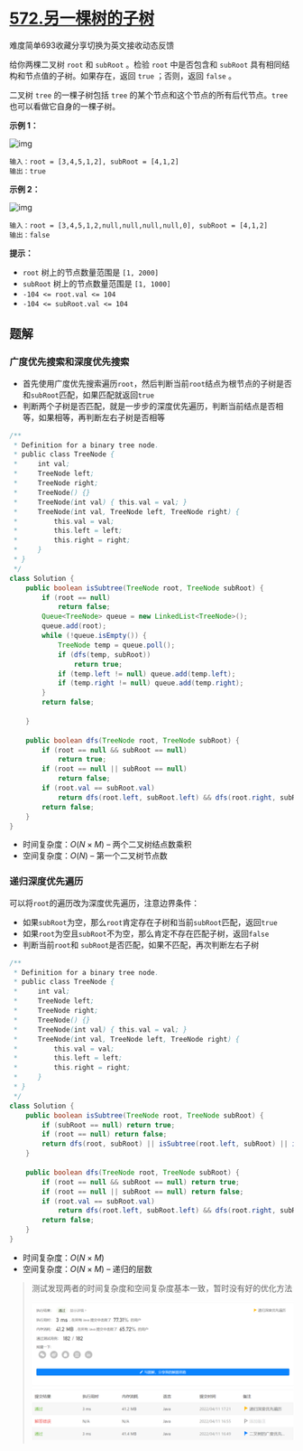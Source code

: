 # [572.另一棵树的子树](https://leetcode-cn.com/problems/subtree-of-another-tree/)

难度简单693收藏分享切换为英文接收动态反馈

给你两棵二叉树 `root` 和 `subRoot` 。检验 `root` 中是否包含和 `subRoot` 具有相同结构和节点值的子树。如果存在，返回 `true` ；否则，返回 `false` 。

二叉树 `tree` 的一棵子树包括 `tree` 的某个节点和这个节点的所有后代节点。`tree` 也可以看做它自身的一棵子树。

 

**示例 1：**

![img](https://assets.leetcode.com/uploads/2021/04/28/subtree1-tree.jpg)

```
输入：root = [3,4,5,1,2], subRoot = [4,1,2]
输出：true
```

**示例 2：**

![img](https://assets.leetcode.com/uploads/2021/04/28/subtree2-tree.jpg)

```
输入：root = [3,4,5,1,2,null,null,null,null,0], subRoot = [4,1,2]
输出：false
```

 

**提示：**

- `root` 树上的节点数量范围是 `[1, 2000]`
- `subRoot` 树上的节点数量范围是 `[1, 1000]`
- `-104 <= root.val <= 104`
- `-104 <= subRoot.val <= 104`

## 题解

### 广度优先搜索和深度优先搜索

* 首先使用广度优先搜索遍历`root`，然后判断当前`root`结点为根节点的子树是否和`subRoot`匹配，如果匹配就返回`true`
* 判断两个子树是否匹配，就是一步步的深度优先遍历，判断当前结点是否相等，如果相等，再判断左右子树是否相等

```java
/**
 * Definition for a binary tree node.
 * public class TreeNode {
 *     int val;
 *     TreeNode left;
 *     TreeNode right;
 *     TreeNode() {}
 *     TreeNode(int val) { this.val = val; }
 *     TreeNode(int val, TreeNode left, TreeNode right) {
 *         this.val = val;
 *         this.left = left;
 *         this.right = right;
 *     }
 * }
 */
class Solution {
    public boolean isSubtree(TreeNode root, TreeNode subRoot) {
        if (root == null)
            return false;
        Queue<TreeNode> queue = new LinkedList<TreeNode>();
        queue.add(root);
        while (!queue.isEmpty()) {
            TreeNode temp = queue.poll();
            if (dfs(temp, subRoot))
                return true;
            if (temp.left != null) queue.add(temp.left);
            if (temp.right != null) queue.add(temp.right);
        }
        return false;

    }

    public boolean dfs(TreeNode root, TreeNode subRoot) {
        if (root == null && subRoot == null) 
            return true;
        if (root == null || subRoot == null)
            return false;
        if (root.val == subRoot.val)
            return dfs(root.left, subRoot.left) && dfs(root.right, subRoot.right);
        return false;
    }
}
```

* 时间复杂度：$O(N \times M)$ – 两个二叉树结点数乘积
* 空间复杂度：$O(N)$ – 第一个二叉树节点数

### 递归深度优先遍历

可以将`root`的遍历改为深度优先遍历，注意边界条件：

* 如果`subRoot`为空，那么`root`肯定存在子树和当前`subRoot`匹配，返回`true`
* 如果`root`为空且`subRoot`不为空，那么肯定不存在匹配子树，返回`false`
* 判断当前`root`和 `subRoot`是否匹配，如果不匹配，再次判断左右子树

```java
/**
 * Definition for a binary tree node.
 * public class TreeNode {
 *     int val;
 *     TreeNode left;
 *     TreeNode right;
 *     TreeNode() {}
 *     TreeNode(int val) { this.val = val; }
 *     TreeNode(int val, TreeNode left, TreeNode right) {
 *         this.val = val;
 *         this.left = left;
 *         this.right = right;
 *     }
 * }
 */
class Solution {
    public boolean isSubtree(TreeNode root, TreeNode subRoot) {
        if (subRoot == null) return true;
        if (root == null) return false;
        return dfs(root, subRoot) || isSubtree(root.left, subRoot) || isSubtree(root.right, subRoot);
    }

    public boolean dfs(TreeNode root, TreeNode subRoot) {
        if (root == null && subRoot == null) return true;
        if (root == null || subRoot == null) return false;
        if (root.val == subRoot.val)
            return dfs(root.left, subRoot.left) && dfs(root.right, subRoot.right);
        return false;
    }
}
```

* 时间复杂度：$O(N \times M)$
* 空间复杂度：$O(N \times M)$ – 递归的层数

> 测试发现两者的时间复杂度和空间复杂度基本一致，暂时没有好的优化方法
>
> ![image-20220411172323111](imgs/image-20220411172323111.png)